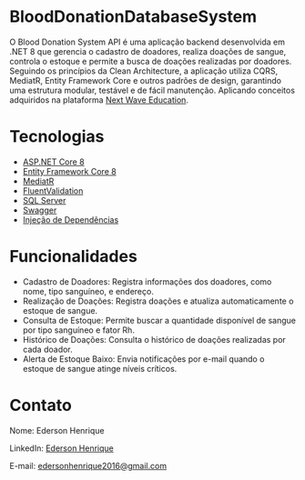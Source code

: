 # BloodDonationDatabaseSystem

O Blood Donation System API é uma aplicação backend desenvolvida em .NET 8 que gerencia o cadastro de doadores, realiza doações de sangue, controla o estoque e permite a busca de doações realizadas por doadores. Seguindo os princípios da Clean Architecture, a aplicação utiliza CQRS, MediatR, Entity Framework Core e outros padrões de design, garantindo uma estrutura modular, testável e de fácil manutenção.
Aplicando conceitos adquiridos na plataforma [Next Wave Education](https://nextwave.education/). 

# Tecnologias

* [ASP.NET Core 8](https://docs.microsoft.com/en-us/aspnet/core/introduction-to-aspnet-core)
* [Entity Framework Core 8](https://docs.microsoft.com/en-us/ef/core/)
* [MediatR](https://github.com/jbogard/MediatR)
* [FluentValidation](https://fluentvalidation.net/)
* [SQL Server](https://www.microsoft.com/pt-br/sql-server/sql-server-2022)
* [Swagger](https://swagger.io/)
* [Injeção de Dependências](https://learn.microsoft.com/pt-br/dotnet/core/extensions/dependency-injection)

# Funcionalidades

- Cadastro de Doadores: Registra informações dos doadores, como nome, tipo sanguíneo, e endereço.
- Realização de Doações: Registra doações e atualiza automaticamente o estoque de sangue.
- Consulta de Estoque: Permite buscar a quantidade disponível de sangue por tipo sanguíneo e fator Rh.
- Histórico de Doações: Consulta o histórico de doações realizadas por cada doador.
- Alerta de Estoque Baixo: Envia notificações por e-mail quando o estoque de sangue atinge níveis críticos.

# Contato
Nome: Ederson Henrique

LinkedIn: [Ederson Henrique](www.linkedin.com/in/ederson-henrique-santos)

E-mail: edersonhenrique2016@gmail.com
